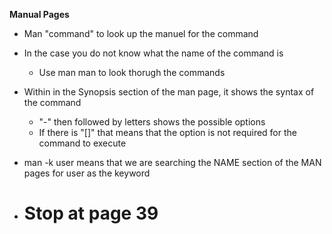 **Manual Pages**
* Man "command" to look up the manuel for the command
* In the case you do not know what the name of the command is
  * Use man man to look thorugh the commands
* Within in the Synopsis section of the man page, it shows the syntax of the command
  * "-" then followed by letters shows the possible options
  * If there is "[]" that means that the option is not required for the command to execute
* man -k user means that we are searching the NAME section of the MAN pages for user as the keyword

* # Stop at page 39
